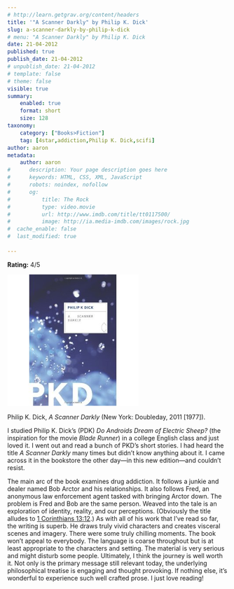 ```yaml
---
# http://learn.getgrav.org/content/headers
title: '"A Scanner Darkly" by Philip K. Dick'
slug: a-scanner-darkly-by-philip-k-dick
# menu: "A Scanner Darkly" by Philip K. Dick
date: 21-04-2012
published: true
publish_date: 21-04-2012
# unpublish_date: 21-04-2012
# template: false
# theme: false
visible: true
summary:
    enabled: true
    format: short
    size: 128
taxonomy:
    category: ["Books>Fiction"]
    tag: [4star,addiction,Philip K. Dick,scifi]
author: aaron
metadata:
    author: aaron
#      description: Your page description goes here
#      keywords: HTML, CSS, XML, JavaScript
#      robots: noindex, nofollow
#      og:
#          title: The Rock
#          type: video.movie
#          url: http://www.imdb.com/title/tt0117500/
#          image: http://ia.media-imdb.com/images/rock.jpg
#  cache_enable: false
#  last_modified: true

---
```


**Rating:** 4/5

![](cover2.jpg "A Scanner Darkly")

Philip K. Dick, *A Scanner Darkly* (New York: Doubleday, 2011 [1977]).

I studied Philip K. Dick’s (PDK) *Do Androids Dream of Electric Sheep?* (the inspiration for the movie *Blade Runner*) in a college English class and just loved it. I went out and read a bunch of PKD’s short stories. I had heard the title *A Scanner Darkly* many times but didn’t know anything about it. I came across it in the bookstore the other day&mdash;in this new edition&mdash;and couldn’t resist.

The main arc of the book examines drug addiction. It follows a junkie and dealer named Bob Arctor and his relationships. It also follows Fred, an anonymous law enforcement agent tasked with bringing Arctor down. The problem is Fred and Bob are the same person. Weaved into the tale is an exploration of identity, reality, and our perceptions. (Obviously the title alludes to [1 Corinthians 13:12](http://www.lds.org/scriptures/nt/1-cor/13.12?lang=eng#11).) As with all of his work that I’ve read so far, the writing is superb. He draws truly vivid characters and creates visceral scenes and imagery. There were some truly chilling moments. The book won’t appeal to everybody. The language is coarse throughout but is at least appropriate to the characters and setting. The material is very serious and might disturb some people. Ultimately, I think the journey is well worth it. Not only is the primary message still relevant today, the underlying philosophical treatise is engaging and thought provoking. If nothing else, it’s wonderful to experience such well crafted prose. I just love reading!
